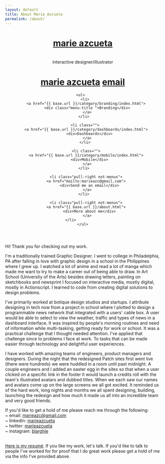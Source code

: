 ```yaml
---
layout: default
title: About Marie Azcueta
permalink: /about/
---
```

<header class="in-pages">

 <div class="header lg-dstop ">
     <a href="{{ base.url }}/index.html"><h1>marie azcueta</h1></a><br />
     <span class="small"> interactive designer/illustrator</span>
 </div> <!-- end lg-dstop header -->

  <div class="header sm-mobile">
    <h1>
      <a href="index.html" class="logo">marie azcueta</a> 
      <a href="mailto:marieazc@gmail.com" class="email pull-right">email</a>
    </h1>
  </div> <!-- end sm header -->
   <div class="menu">
   
    <ul>  
      <li>
        <a href="{{ base.url }}/category/branding/index.html"> 
        <div class="menu-title ">Branding</div>
        </a>
      </li> 
      
      <li class="">
        <a href="{{ base.url }}/category/dashboards/index.html"> 
          <div>Dashboards</div>
        </a>
       </li> 

       <li class="">
        <a href="{{ base.url }}/category/mobile/index.html"> 
          <div>Mobile</div>
        </a>
       </li>  

       <li class="pull-right not-menus">
        <a href="mailto:marieazc@gmail.com"> 
          <div>Send me an email</div>
        </a>
       </li>  

       <li class="pull-right not-menus">
        <a href="{{ base.url }}/about.html"> 
          <div>More about me</div>
        </a>
       </li>              
    </ul>
 </div> <!-- end menu -->
</header>
<div class="text-block small">
    <p>Hi! Thank you for checking out my work. </p>
<p>
I'm a traditionally trained Graphic Designer. I went to college in Philadelphia, PA after falling in love with graphic design in a school in the Philippines where I grew up. I watched a lot of anime and read a lot of manga which made me want to try to make a career out of being able to draw. In Art School (University of the Arts) besides drawing letters, painting on sketchbooks and newsprint I focused on interactive media, mostly digital, mostly in Actionscript. I learned to code from creating digital solutions to design problems.
</p>
<p>
I've primarily worked at botique design studios and startups. I attribute designing in tech now from a project in school where I plotted to design a programmable news network that integrated with a users' cable box. A user would be able to select to view the weather, traffic and types of news in a dashboard interface. It was inspired by people's morning routines and need of information while multi-tasking, getting ready for work or school. It was a practical challenge that I thought needed attention. I've applied that challenge since to problems I face at work. To tasks that can be made easier through technology and delightful user experiences.
</p>
<p>
I have worked with amazing teams of engineers, product managers and designers. During the night that the redesigned Patch sites first went live (there were hundreds) we were huddled in a room until past midnight. A couple engineers and I added an easter egg in the sites so that when a user clicked on a specific link in the footer it would launch a credits roll with the team's illustrated avatars and dubbed titles.  When we each saw our names and avatars come up on the large screens we all got excited. It reminded us of the hard work, long nights and months we all spent designing, building, launching the redesign and how much it made us all into an incredible team and very good friends.
</p>
<p>
  If you'd like to get a hold of me please reach me through the following: <br />
    ~ email: <a href="mailto:marieazc@gmail.com" class="lightRed" >marieazc@gmail.com</a><br />
    ~ linkedin: <a href="http://www.linkedin.com/in/marieazcueta" class="lightRed">marieazcueta</a><br />
    ~ twitter: <a href="https://twitter.com/marieazcueta" class="lightRed">marieazcueta</a><br />
    ~ instagram: <a href="http://instagram.com/blarghie" class="lightRed">blarghie</a><br /><br />
</p>
<p>
<a href="{{ base.url}}/images/azcueta-06-2015.pdf" class="lightRed">Here is my resumé</a>. If you like my work, let's talk. If you'd like to talk to people I've worked for for proof that I do great work please get a hold of me via the info I've provided above.
</p>

</div>